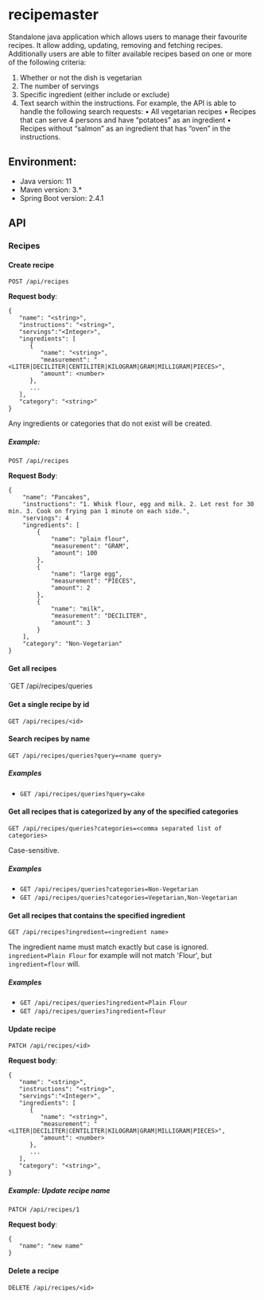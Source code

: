 # recipemaster

Standalone java application which allows users to manage their favourite recipes. It
allow adding, updating, removing and fetching recipes. Additionally users are able to filter
available recipes based on one or more of the following criteria:
1. Whether or not the dish is vegetarian
2. The number of servings
3. Specific ingredient (either include or exclude)
4. Text search within the instructions.
For example, the API is able to handle the following search requests:
• All vegetarian recipes
• Recipes that can serve 4 persons and have “potatoes” as an ingredient
• Recipes without “salmon” as an ingredient that has “oven” in the instructions.

## Environment:
- Java version: 11
- Maven version: 3.*
- Spring Boot version: 2.4.1

## API

### Recipes

#### Create recipe

`POST /api/recipes`

__Request body__:
```
{
   "name": "<string>",
   "instructions": "<string>",
   "servings":"<Integer>",
   "ingredients": [
      {
         "name": "<string>",
         "measurement": "<LITER|DECILITER|CENTILITER|KILOGRAM|GRAM|MILLIGRAM|PIECES>",
         "amount": <number>
      },
      ...
   ],
   "category": "<string>"
}
```

Any ingredients or categories that do not exist will be created.

##### Example:

`POST /api/recipes`

__Request Body__:
```
{
    "name": "Pancakes",
    "instructions": "1. Whisk flour, egg and milk. 2. Let rest for 30 min. 3. Cook on frying pan 1 minute on each side.",
    "servings": 4
    "ingredients": [
        {
            "name": "plain flour",
            "measurement": "GRAM",
            "amount": 100
        },
        {
            "name": "large egg",
            "measurement": "PIECES",
            "amount": 2
        },
        {
            "name": "milk",
            "measurement": "DECILITER",
            "amount": 3
        }
    ],
    "category": "Non-Vegetarian"
}
```

#### Get all recipes

`GET /api/recipes/queries

#### Get a single recipe by id

`GET /api/recipes/<id>`

#### Search recipes by name 

`GET /api/recipes/queries?query=<name query>`

##### Examples

- `GET /api/recipes/queries?query=cake`

#### Get all recipes that is categorized by any of the specified categories

`GET /api/recipes/queries?categories=<comma separated list of categories>`

Case-sensitive.

##### Examples

- `GET /api/recipes/queries?categories=Non-Vegetarian`
- `GET /api/recipes/queries?categories=Vegetarian,Non-Vegetarian`

#### Get all recipes that contains the specified ingredient

`GET /api/recipes?ingredient=<ingredient name>`

The ingredient name must match exactly but case is ignored. `ingredient=Plain Flour` for example will not match 'Flour', but `ingredient=flour` will.

##### Examples

- `GET /api/recipes/queries?ingredient=Plain Flour`
- `GET /api/recipes/queries?ingredient=flour`

#### Update recipe

`PATCH /api/recipes/<id>`

__Request body__:
```
{
   "name": "<string>",
   "instructions": "<string>",
   "servings":"<Integer>",
   "ingredients": [
      {
         "name": "<string>",
         "measurement": "<LITER|DECILITER|CENTILITER|KILOGRAM|GRAM|MILLIGRAM|PIECES>",
         "amount": <number>
      },
      ...
   ],
   "category": "<string>",
}
```

##### Example: Update recipe name

`PATCH /api/recipes/1`

__Request body__:
```
{
   "name": "new name"
}
```

#### Delete a recipe

`DELETE /api/recipes/<id>`
